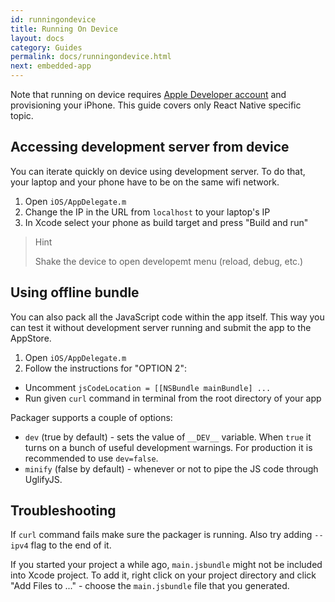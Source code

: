 ```yaml
---
id: runningondevice
title: Running On Device
layout: docs
category: Guides
permalink: docs/runningondevice.html
next: embedded-app
---
```


Note that running on device requires [Apple Developer account](https://developer.apple.com/register/index.action) and provisioning your iPhone. This guide covers only React Native specific topic.

## Accessing development server from device

You can iterate quickly on device using development server. To do that, your laptop and your phone have to be on the same wifi network.

1. Open `iOS/AppDelegate.m`
2. Change the IP in the URL from `localhost` to your laptop's IP
3. In Xcode select your phone as build target and press "Build and run"

> Hint
>
> Shake the device to open developemt menu (reload, debug, etc.)

## Using offline bundle

You can also pack all the JavaScript code within the app itself. This way you can test it without development server running and submit the app to the AppStore.

1. Open `iOS/AppDelegate.m`
2. Follow the instructions for "OPTION 2":
  * Uncomment `jsCodeLocation = [[NSBundle mainBundle] ...`
  * Run given `curl` command in terminal from the root directory of your app

Packager supports a couple of options:

* `dev` (true by default) - sets the value of `__DEV__` variable. When `true` it turns on a bunch of useful development warnings. For production it is recommended to use `dev=false`.
* `minify` (false by default) - whenever or not to pipe the JS code through UglifyJS.

## Troubleshooting

If `curl` command fails make sure the packager is running. Also try adding `--ipv4` flag to the end of it.

If you started your project a while ago, `main.jsbundle` might not be included into Xcode project. To add it, right click on your project directory and click "Add Files to ..." - choose the `main.jsbundle` file that you generated.
